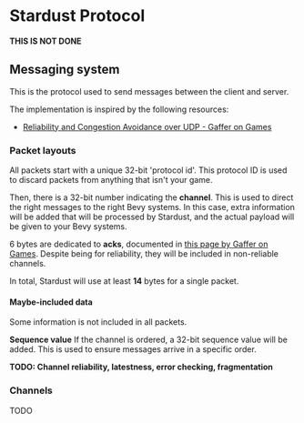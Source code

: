 # Stardust Protocol
**THIS IS NOT DONE**

## Messaging system
This is the protocol used to send messages between the client and server.

The implementation is inspired by the following resources:
- [Reliability and Congestion Avoidance over UDP - Gaffer on Games](https://gafferongames.com/post/reliability_ordering_and_congestion_avoidance_over_udp/)

### Packet layouts
All packets start with a unique 32-bit 'protocol id'. This protocol ID is used to discard packets from anything that isn't your game.

Then, there is a 32-bit number indicating the **channel**. This is used to direct the right messages to the right Bevy systems. In this case, extra information will be added that will be processed by Stardust, and the actual payload will be given to your Bevy systems.

6 bytes are dedicated to **acks**, documented in [this page by Gaffer on Games](https://gafferongames.com/post/reliability_ordering_and_congestion_avoidance_over_udp/). Despite being for reliability, they will be included in non-reliable channels.

In total, Stardust will use at least **14** bytes for a single packet.

#### Maybe-included data
Some information is not included in all packets.

**Sequence value**
If the channel is ordered, a 32-bit sequence value will be added. This is used to ensure messages arrive in a specific order.

**TODO: Channel reliability, latestness, error checking, fragmentation**

### Channels
TODO